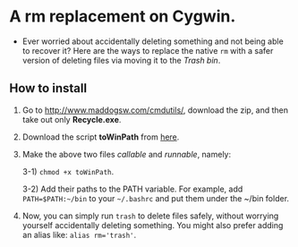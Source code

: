 # A rm replacement on Cygwin.

- Ever worried about accidentally deleting something and not being able to recover it? Here are the ways to replace the native `rm` with a safer version of deleting files via moving it to the *Trash bin*.

## How to install

1. Go to http://www.maddogsw.com/cmdutils/, download the zip, and then take out only **Recycle.exe**.

2. Download the script **toWinPath** from [here](https://github.com/davidhcefx/My-Bash-Scripts/tree/master/Convert%20Cygwin%20Path%20toWinPath).

3. Make the above two files *callable* and *runnable*, namely:

	3-1) `chmod +x toWinPath`.

	3-2) Add their paths to the PATH variable. For example, add `PATH=$PATH:~/bin` to your `~/.bashrc` and put them under the ~/bin folder.

4. Now, you can simply run `trash` to delete files safely, without worrying yourself accidentally deleting something. You might also prefer adding an alias like: `alias rm='trash'`.
